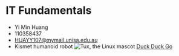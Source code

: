 # IT Fundamentals

- Yi Min Huang
- 110358437
- HUAYY107@mymail.unisa.edu.au
- Kismet humanoid robot
![Tux, the Linux mascot](https://upload.wikimedia.org/wikipedia/commons/0/03/Kismet-IMG_6007-black.jpg)
[Duck Duck Go](https://commons.wikimedia.org/wiki/File:Kismet-IMG_6007-black.jpg)
